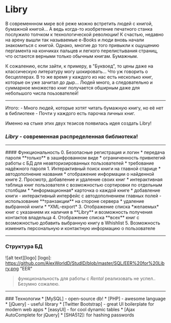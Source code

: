 # Libry
   В современнном мире всё реже можно встретить людей с книгой, бумажной книгой... А ведь когда-то изобретение печатного станка послужило толчком к технологической революции! 
К счастью, недавно на арену вышли так называемые e-Books и люди вновь начали знакомиться с книгой. Однако, многие до того привыкли к ощущению 
пергамента на кончиках пальцев и легкого перелистывания страниц, что остаются верными только обычным книгам. Бумажным.

К сожалению, если зайти, к примеру, в "Буквоед", то цены даже на классическую литературу могу шокировать... Что уж говорить о бесцеллерах. В то же время у каждого из нас есть несколько книг, которые он уже зачитал до дыр... Людей много, а следовательно и суммарное множество книг получается обширным даже для небольшого числа поьзователей!
<hr>
Итого:
- Много людей, которые хотят читать бумажную книгу, но её нет в библиотеке
- Почти у каждого есть парочка личных книг.

Именно на стыке этих двух тезисов появилась идея создать Libry!
### *Libry* - современная распределенная библиотека!
<hr>
#### Функциональность
0. Безопасные регистрация и логин
  * передача пароля **только** в зашифрованном виде
  * ограниченность привилегий работы с БД для неавторизированных пользователей
  * требование надёжного пароля
1. Интерактивный поиск книги на главной старице
  * автодополнение названия
  * отображение информации о найденной книге
2. Просмотр, добавление и удаление своих книг
  * интерактивная таблица книг пользователя с возможностью сортировки по отдельным столбцам
  * *информационная* карточка о каждой книге
  * добавление книги
    - интерактивный интерфейс с автодополнением главных полей
    - использование **транзакции** на стороне сервера
  * удаление выбранной книги
  * *XML-export*
3. Отображение списка *желаемых* книг с указанием их наличия в **Libry** и возможность получения контактов владельца
4. Отображение списка **всех** книг с возможностью добавить выбранную книгу в Whishlist
5. Возможность изменить персональную и контактную информацию о пользователе
<hr>

### Структура БД
![alt text][logo]
[logo]: https://github.com/AlexWorldD/StudID/blob/master/SQL/EER%20for%20Libry.png "EER"
   > функциональность для работы с *Rental* реализовать не успел.. Безумно сожалею.
   
<hr>
### Технологии
* [MySQL] - open-source db!
* [PHP] - awesome language
* [jQuery] - useful library
* [Twitter Bootstrap] - great UI boilerplate for modern web apps
* [easyUI] - for cool dynamic tables
* [Ajax AutoComplete for jQuery]
* [SHA512]: for hashing passwords

 [Twitter Bootstrap]: <http://twitter.github.com/bootstrap/>
 [MySQL]: <https://www.mysql.com/>
 [PHP]: <https://secure.php.net/>
 [jQuery]: <http://jquery.com>
 [easyUI]: <http://www.jeasyui.com/>
 [Ajax AutoComplete for jQuery]: <https://www.devbridge.com/sourcery/components/jquery-autocomplete/>
 [SHA512]: <http://pajhome.org.uk/crypt/md5/>
